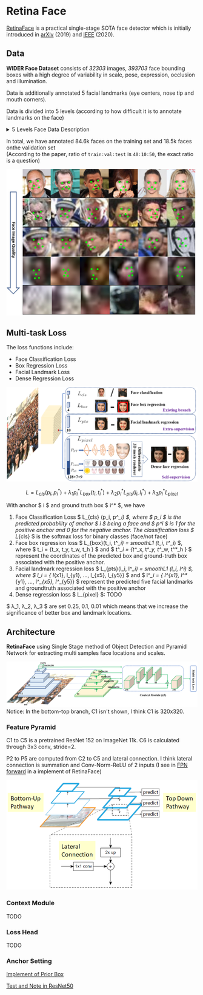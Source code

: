 # Retina Face 

[RetinaFace](https://github.com/deepinsight/insightface/tree/master/detection/retinaface) 
is a practical single-stage SOTA face detector which is initially introduced in [arXiv](https://arxiv.org/abs/1905.00641) (2019) 
and [IEEE](https://ieeexplore.ieee.org/document/9157330) (2020). 

## Data 
__WIDER Face Dataset__ consists of *32303* images, *393703* face bounding boxes with a high degree of variability in scale, pose, expression, occlusion and illumination.

Data is additionally annotated 5 facial landmarks (eye centers, nose tip and mouth corners).

Data is divided into 5 levels (according to how difficult it is to annotate landmarks on the face)

<details>
  <summary> 5 Levels Face Data Description </summary>
  <center>
  
  |  Level  |  Face Number |  Criterion | 
  |---|---|---|
  |  1 (easiest)  |  4127  |  Easy to determine 68 landmarks  |
  |  2   |  12636  |  Can determine 68 landmarks  |
  |  3  |  38140  |  Easy to determine 5 landmarks  |
  |  4  |  50024  |  Can determine 5 landmarks  |
  |  5 (hardest)  |  94095  |  Determine by contexts  |
  
  </center>
</details>

In total, we have annotated 84.6k faces on the training set and 18.5k faces onthe validation set <br> 
(According to the paper, ratio of `train:val:test` is `40:10:50`, the exact ratio is a question)

<img src="./img/5_levels_annotatable.png" alt="5_levels_annotatable" width="500"/>

## Multi-task Loss
The loss functions include:
* Face Classification Loss
* Box Regression Loss
* Facial Landmark Loss
* Dense Regression Loss


![multi_loss](./img/multi_loss.png)

$$
L = L_{cls} (p_i, p^*_i) + λ_1 p^*_i L_{box}(t_i, t^*_i) + λ_2 p^*_i L_{pts}(l_i, l^*_i) + λ_3 p^*_i L_{pixel}
$$

With anchor $ i $ and ground truth box $ i^* $, we have
1. Face Classification Loss $ L_{cls} (p_i, p^*_i) $, where $ p_i $ is the predicted probability of anchor $ i $ being a face and $ p^*_i $ is 1 for the positive anchor and 0 for the negative anchor. The classification loss $ L_{cls} $ is the softmax loss for binary classes (face/not face)
2. Face box regression loss $ L_{box}(t_i, t^*_i) = smoothL1 (t_i, t^*_i) $,
where $ t_i = \{t_x, t_y, t_w, t_h \} $ and $ t^*_i = \{t^*_x, t^*_y, t^*_w, t^*_h \} $ represent the coordinates of the predicted box and ground-truth
box associated with the positive anchor.
3. Facial landmark regression loss $ L_{pts}(l_i, l^*_i) = smoothL1 (l_i, l^*_i) $, where $ l_i = \{ l_{x1}, l_{y1}, ..., l_{x5}, l_{y5}\} $ and $ l^*_i = \{ l^*_{x1}, l^*_{y1}, ..., l^*_{x5}, l^*_{y5}\} $ represent the predicted five facial landmarks and groundtruth associated with the positive anchor
4. Dense regression loss $ L_{pixel} $: TODO

$ λ_1, λ_2, λ_3 $ are set 0.25, 0.1, 0.01 which means that we increase the significance of better box and landmark locations.

## Architecture 
__RetinaFace__ using Single Stage method of Object Detection and Pyramid Network for extracting multi samples face locations and scales.

![architecture_model](./img/architecture_model.png)
Notice: In the bottom-top branch, C1 isn't shown, I think C1 is 320x320.

### Feature Pyramid
C1 to C5 is a pretrained ResNet 152 on ImageNet 11k. C6 is calculated through 3x3 conv, stride=2.

P2 to P5 are computed from C2 to C5 and lateral connection. I think lateral connection is summation and Conv-Norm-ReLU of 2 inputs (I see in [FPN forward](https://github.com/biubug6/Pytorch_Retinaface/blob/master/models/net.py#L90) in a implement of RetinaFace)

![lateral_connection](./img/lateral_connection.png)

### Context Module
TODO

### Loss Head
TODO 

### Anchor Setting
[Implement of Prior Box](https://github.com/biubug6/Pytorch_Retinaface/blob/master/layers/functions/prior_box.py)

[Test and Note in ResNet50](./prior_box.py)